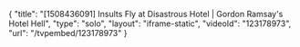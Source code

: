 {
    "title": "[1508436091] Insults Fly at Disastrous Hotel | Gordon Ramsay's Hotel Hell",
    "type": "solo",
    "layout": "iframe-static",
    "videoId": "123178973",
    "url": "\/tvpembed\/123178973"
}